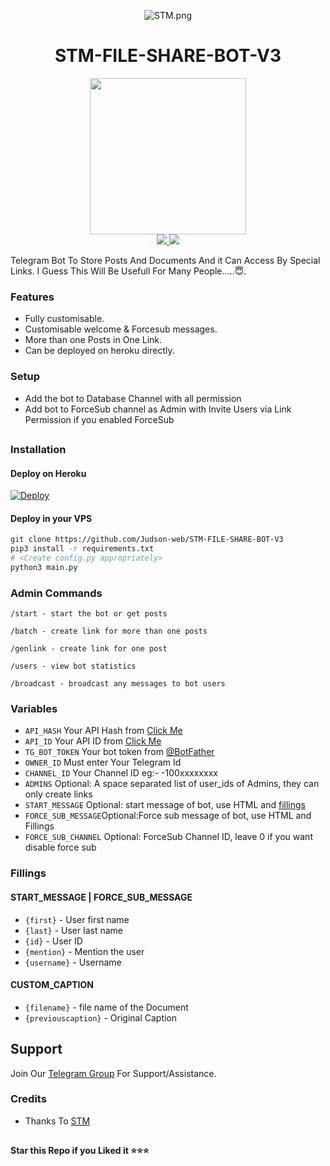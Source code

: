 <p align="center">
  <img src="https://telegra.ph/file/b36bb47beb901eb40bece.jpg" alt="STM.png">
</p>
<h1 align="center">
  <b>STM-FILE-SHARE-BOT-V3</b>
</h1>


<p align="center">
  <a href="https://www.python.org">
    <img src="http://ForTheBadge.com/images/badges/made-with-python.svg" width ="250">
 </a>
  <br>
  <a href="https://github.com/Judson-web/STM-FILE-SHARE-BOT-V3/stargazers">
    <img src="https://img.shields.io/github/stars/Judson-web/STM-FILE-SHARE-BOT-V3?style=social">
  </a>
  <a href="https://github.com/Judson-web/STM-FILE-SHARE-BOT-V3/fork">
    <img src="https://img.shields.io/github/forks/Judson-web/STM-FILE-SHARE-BOT-V3?label=Fork&style=social">
  </a>  
</p>


Telegram Bot To Store Posts And Documents And it Can Access By Special Links.
I Guess This Will Be Usefull For Many People.....😇. 

### Features
- Fully customisable.
- Customisable welcome & Forcesub messages.
- More than one Posts in One Link.
- Can be deployed on heroku directly.

### Setup

- Add the bot to Database Channel with all permission
- Add bot to ForceSub channel as Admin with Invite Users via Link Permission if you enabled ForceSub 

##
### Installation
#### Deploy on Heroku
[![Deploy](https://www.herokucdn.com/deploy/button.svg)](https://heroku.com/deploy?template=https://github.com/Judson-web/STM-FILE-SHARE-BOT-V3)</br>

#### Deploy in your VPS
````bash
git clone https://github.com/Judson-web/STM-FILE-SHARE-BOT-V3
pip3 install -r requirements.txt
# <Create config.py appropriately>
python3 main.py
````

### Admin Commands

```
/start - start the bot or get posts

/batch - create link for more than one posts

/genlink - create link for one post

/users - view bot statistics

/broadcast - broadcast any messages to bot users
```

### Variables

* `API_HASH` Your API Hash from [Click Me](https://my.telegram.org/auth)
* `API_ID` Your API ID from [Click Me](https://my.telegram.org/auth)
* `TG_BOT_TOKEN` Your bot token from [@BotFather](https://telegram.me/BotFather)
* `OWNER_ID` Must enter Your Telegram Id
* `CHANNEL_ID` Your Channel ID eg:- -100xxxxxxxx
* `ADMINS` Optional: A space separated list of user_ids of Admins, they can only create links
* `START_MESSAGE` Optional: start message of bot, use HTML and <a href='https://github.com/Judson-web/STM-FILE-SHARE-BOT-V3/blob/main/README.md#start_message'>fillings</a>
* `FORCE_SUB_MESSAGE`Optional:Force sub message of bot, use HTML and Fillings
* `FORCE_SUB_CHANNEL` Optional: ForceSub Channel ID, leave 0 if you want disable force sub


### Fillings
#### START_MESSAGE | FORCE_SUB_MESSAGE

* `{first}` - User first name
* `{last}` - User last name
* `{id}` - User ID
* `{mention}` - Mention the user
* `{username}` - Username

#### CUSTOM_CAPTION

* `{filename}` - file name of the Document
* `{previouscaption}` - Original Caption


## Support   
Join Our [Telegram Group](https://t.me/storytym) For Support/Assistance.     

### Credits

- Thanks To [STM](https://t.me/STMbOTsUPPORTgROUP) 

##

   **Star this Repo if you Liked it ⭐⭐⭐**
